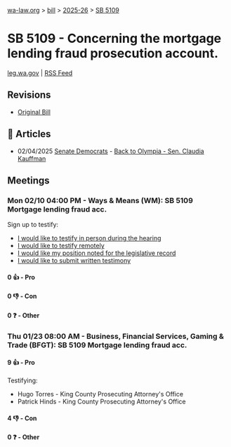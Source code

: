 [wa-law.org](/) > [bill](/bill/) > [2025-26](/bill/2025-26/) > [SB 5109](/bill/2025-26/sb/5109/)

# SB 5109 - Concerning the mortgage lending fraud prosecution account.
[leg.wa.gov](https://app.leg.wa.gov/billsummary?BillNumber=5109&Year=2025&Initiative=false) | [RSS Feed](./rss.xml)

## Revisions
* [Original Bill](1/)

## 📰 Articles
* 02/04/2025 [Senate Democrats](/org/senate_democrats/) - [Back to Olympia - Sen. Claudia Kauffman](https://senatedemocrats.wa.gov/kauffman/2025/02/04/back-to-olympia/#:~:text=SB%205109)

## Meetings
### Mon 02/10 04:00 PM - Ways & Means (WM): SB 5109 Mortgage lending fraud acc.
Sign up to testify:
* [I would like to testify in person during the hearing](https://app.leg.wa.gov/csi/Testifier/Add?chamber=House&mId=32732&aId=163619&caId=25736&tId=1)
* [I would like to testify remotely](https://app.leg.wa.gov/csi/Testifier/Add?chamber=House&mId=32732&aId=163619&caId=25736&tId=2)
* [I would like my position noted for the legislative record](https://app.leg.wa.gov/csi/Testifier/Add?chamber=House&mId=32732&aId=163619&caId=25736&tId=3)
* [I would like to submit written testimony](https://app.leg.wa.gov/csi/Testifier/Add?chamber=House&mId=32732&aId=163619&caId=25736&tId=4)

#### 0 👍 - Pro

#### 0 👎 - Con

#### 0 ❓ - Other

### Thu 01/23 08:00 AM - Business, Financial Services, Gaming & Trade (BFGT): SB 5109 Mortgage lending fraud acc.
#### 9 👍 - Pro
Testifying:
* Hugo Torres - King County Prosecuting Attorney's Office
* Patrick Hinds - King County Prosecuting Attorney's Office

#### 4 👎 - Con

#### 0 ❓ - Other
